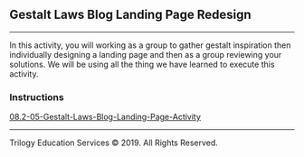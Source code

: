 ## Gestalt Laws Blog Landing Page Redesign

---

In this activity, you will working as a group to gather gestalt inspiration then individually designing a landing page and then as a group reviewing your solutions. We will be using all the thing we have learned to execute this activity.  

### Instructions

[08.2-05-Gestalt-Laws-Blog-Landing-Page-Activity](https://docs.google.com/document/d/1AFGBbMIv0ZAeeKirCZ2hINEVwvLbRGAkJCGpDc0uSjY/edit?usp=sharing)

---

Trilogy Education Services © 2019. All Rights Reserved.